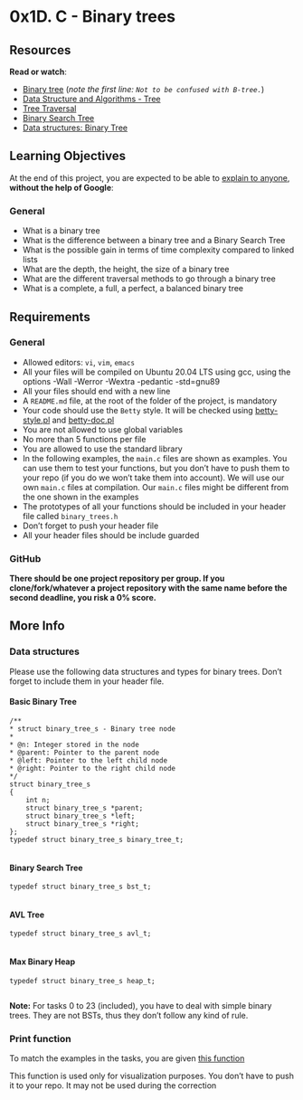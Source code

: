 <!DOCTYPE html>
<html lang="eng">
    <head></head>
    <body>
        <div>
        <h1>0x1D. C - Binary trees</h1>
            <div>
                <h2>Resources</h2>
                <p><strong>Read or watch</strong>:</p>
                <ul>
                <li><a href="/rltoken/YjCgugjFZBKqIeU2_lF-fQ" title="Binary tree" target="_blank">Binary tree</a> (<em>note the first line: <code>Not to be confused with B-tree.</code></em>)</li>
                <li><a href="/rltoken/YERnIz9OggXbBoXpiqSMEw" title="Data Structure and Algorithms - Tree" target="_blank">Data Structure and Algorithms - Tree</a> </li>
                <li><a href="/rltoken/pR4-vwFxzbph4FkMF2np1Q" title="Tree Traversal" target="_blank">Tree Traversal</a> </li>
                <li><a href="/rltoken/L2CpULSk9hQEOBKaGI8IkQ" title="Binary Search Tree" target="_blank">Binary Search Tree</a> </li>
                <li><a href="/rltoken/jQNFgIuh8O73TqIaFeQoPA" title="Data structures: Binary Tree" target="_blank">Data structures: Binary Tree</a> </li>
                </ul>
                <h2>Learning Objectives</h2>
                <p>At the end of this project, you are expected to be able to <a href="/rltoken/klZNog2ow2uGuFNMvk8mAQ" title="explain to anyone" target="_blank">explain to anyone</a>, <strong>without the help of Google</strong>:</p>
                <h3>General</h3>
                <ul>
                <li>What is a binary tree</li>
                <li>What is the difference between a binary tree and a Binary Search Tree</li>
                <li>What is the possible gain in terms of time complexity compared to linked lists</li>
                <li>What are the depth, the height, the size of a binary tree</li>
                <li>What are the different traversal methods to go through a binary tree</li>
                <li>What is a complete, a full, a perfect, a balanced binary tree</li>
                </ul>
                <h2>Requirements</h2>
                <h3>General</h3>
                <ul>
                <li>Allowed editors: <code>vi</code>, <code>vim</code>, <code>emacs</code></li>
                <li>All your files will be compiled on Ubuntu 20.04 LTS using gcc, using the options -Wall -Werror -Wextra -pedantic -std=gnu89</li>
                <li>All your files should end with a new line</li>
                <li>A <code>README.md</code> file, at the root of the folder of the project, is mandatory</li>
                <li>Your code should use the <code>Betty</code> style. It will be checked using <a href="https://github.com/holbertonschool/Betty/blob/master/betty-style.pl" title="betty-style.pl" target="_blank">betty-style.pl</a> and <a href="https://github.com/holbertonschool/Betty/blob/master/betty-doc.pl" title="betty-doc.pl" target="_blank">betty-doc.pl</a></li>
                <li>You are not allowed to use global variables</li>
                <li>No more than 5 functions per file</li>
                <li>You are allowed to use the standard library</li>
                <li>In the following examples, the <code>main.c</code> files are shown as examples. You can use them to test your functions, but you don’t have to push them to your repo (if you do we won’t take them into account). We will use our own <code>main.c</code> files at compilation. Our <code>main.c</code> files might be different from the one shown in the examples</li>
                <li>The prototypes of all your functions should be included in your header file called <code>binary_trees.h</code></li>
                <li>Don’t forget to push your header file</li>
                <li>All your header files should be include guarded</li>
                </ul>
                <h3>GitHub</h3>
                <p><strong>There should be one project repository per group. If you clone/fork/whatever a project repository with the same name before the second deadline, you risk a 0% score.</strong></p>
                <h2>More Info</h2>
                <h3>Data structures</h3>
                <p>Please use the following data structures and types for binary trees. Don’t forget to include them in your header file.</p>
                <h4>Basic Binary Tree</h4>
                <pre><code>/**
* struct binary_tree_s - Binary tree node
*
* @n: Integer stored in the node
* @parent: Pointer to the parent node
* @left: Pointer to the left child node
* @right: Pointer to the right child node
*/
struct binary_tree_s
{
    int n;
    struct binary_tree_s *parent;
    struct binary_tree_s *left;
    struct binary_tree_s *right;
};
typedef struct binary_tree_s binary_tree_t;
                </code></pre>
                <h4>Binary Search Tree</h4>
                <pre><code>typedef struct binary_tree_s bst_t;
                </code></pre>
                <h4>AVL Tree</h4>
                <pre><code>typedef struct binary_tree_s avl_t;
                </code></pre>
                <h4>Max Binary Heap</h4>
                <pre><code>typedef struct binary_tree_s heap_t;
                </code></pre>
                <p><strong>Note:</strong> For tasks 0 to 23 (included), you have to deal with simple binary trees. They are not BSTs, thus they don’t follow any kind of rule.</p>
                <h3>Print function</h3>
                <p>To match the examples in the tasks, you are given <a href="https://github.com/holbertonschool/0x1C.c" title="this function" target="_blank">this function</a></p>
                <p>This function is used only for visualization purposes. You don’t have to push it to your repo. It may not be used during the correction</p>
            </div>
        </div>
    </body>
</html>
